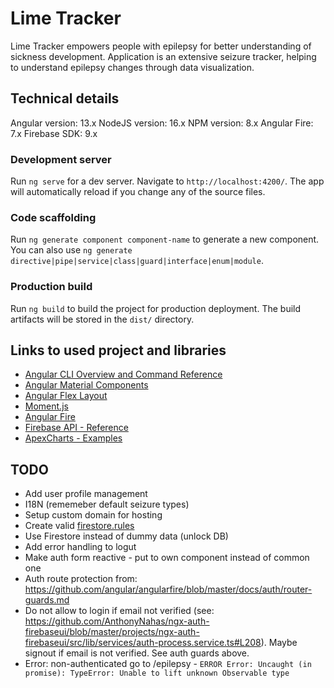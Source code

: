 # Lime Tracker

Lime Tracker empowers people with epilepsy for better understanding of sickness development.
Application is an extensive seizure tracker, helping to understand epilepsy changes through data visualization.

## Technical details

Angular version: 13.x
NodeJS version: 16.x
NPM version: 8.x
Angular Fire: 7.x
Firebase SDK: 9.x

### Development server

Run `ng serve` for a dev server. Navigate to `http://localhost:4200/`. The app will automatically reload if you change any of the source files.

### Code scaffolding

Run `ng generate component component-name` to generate a new component. You can also use `ng generate directive|pipe|service|class|guard|interface|enum|module`.

### Production build

Run `ng build` to build the project for production deployment. The build artifacts will be stored in the `dist/` directory.

## Links to used project and libraries

- [Angular CLI Overview and Command Reference](https://angular.io/cli)
- [Angular Material Components](https://material.angular.io/components/categories)
- [Angular Flex Layout](https://github.com/angular/flex-layout)
- [Moment.js](https://momentjs.com/)
- [Angular Fire](https://github.com/angular/angularfire)
- [Firebase API - Reference](https://firebase.google.com/docs/reference/js)
- [ApexCharts - Examples](https://apexcharts.com/angular-chart-demos/)

## TODO 

- Add user profile management
- I18N (rememeber default seizure types)
- Setup custom domain for hosting
- Create valid [firestore.rules](firestore.rules)
- Use Firestore instead of dummy data (unlock DB)
- Add error handling to logut
- Make auth form reactive - put to own component instead of common one
- Auth route protection from: https://github.com/angular/angularfire/blob/master/docs/auth/router-guards.md
- Do not allow to login if email not verified (see: https://github.com/AnthonyNahas/ngx-auth-firebaseui/blob/master/projects/ngx-auth-firebaseui/src/lib/services/auth-process.service.ts#L208). Maybe signout if email is not verified. See auth guards above.
- Error: non-authenticated go to /epilepsy - `ERROR Error: Uncaught (in promise): TypeError: Unable to lift unknown Observable type`
